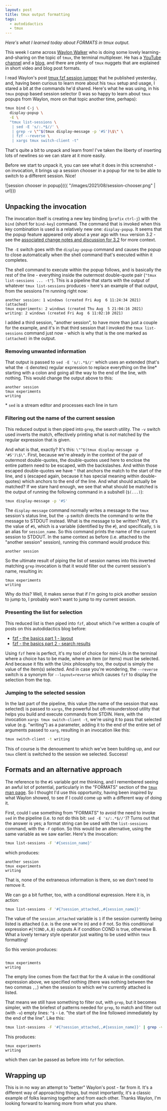 ```yaml
---
layout: post
title: tmux output formatting
tags:
  - autodidactics
  - tmux
---
```


_Here's what I learned today about FORMATS in tmux output._

This week I came across [Waylon Walker](https://twitter.com/_WaylonWalker) who is doing some lovely learning-and-sharing on the topic of `tmux`, the terminal multiplexer. He has a [YouTube channel](https://www.youtube.com/user/quadmx08) and a [blog](https://waylonwalker.com), and there are plenty of `tmux` nuggets that are explained in short video and blog post formats.

I read Waylon's post [tmux fzf session jumper](https://waylonwalker.com/tmux-fzf-session-jump/) that he published yesterday, and, having been curious to learn more about his `tmux` setup and usage, I stared a bit at the commands he'd shared. Here's what he was using, in his `tmux` popup based session selector (I was so happy to learn about `tmux` popups from Waylon, more on that topic another time, perhaps):

```bash
tmux bind C-j \
  display-popup \
  -E \
  "tmux list-sessions \
   | sed -E 's/:.*$//' \
   | grep -v \"^$(tmux display-message -p '#S')\$\" \
   | fzf --reverse \
   | xargs tmux switch-client -t"
```

That's quite a bit to unpack and learn from! I've taken the liberty of inserting lots of newlines so we can stare at it more easily.

Before we start to unpack it, you can see what it does in this screenshot - on invocation, it brings up a session chooser in a popup for me to be able to switch to a different session. Nice!

![session chooser in popup]({{ "/images/2021/08/session-chooser.png" | url}})

## Unpacking the invocation

The invocation itself is creating a new key binding (`prefix` `ctrl-j`) with the `bind` (short for `bind-key`) command. The command that is invoked when this key combination is used is a relatively new one: `display-popup`. It seems that the popup feature appeared only about a year ago with `tmux` version 3.2 - see the [associated change notes and discussion for 3.2](https://github.com/tmux/tmux/issues/2645) for more context.

The `-E` switch goes with the `display-popup` command and causes the popup to close automatically when the shell command that's executed within it completes.

The shell command to execute within the popup follows, and is basically the rest of the line - everything inside the outermost double-quote pair (`"tmux list-sessions ... -t"`). This is a pipeline that starts with the output of whatever `tmux list-sessions` produces - here's an example of that output, from the sessions I'm running right now:

```
another session: 1 windows (created Fri Aug  6 11:24:34 2021) (attached)
tmux experiments: 2 windows (created Thu Aug  5 21:04:16 2021)
writing: 2 windows (created Fri Aug  6 11:02:10 2021)
```

I added a third session, "another session", to have more than just a couple for the example, and it's in that third session that I invoked the `tmux list-sessions` command just now - which is why that is the one marked as `(attached)` in the output.

### Removing unwanted information

That output is passed to `sed -E 's/:.*$//'` which uses an extended (that's what the `-E` denotes) regular expression to replace everything on the line\* starting with a colon and going all the way to the end of the line, with nothing. This would change the output above to this:

```
another session
tmux experiments
writing
```

\* `sed` is a stream editor and processes each line in turn

### Filtering out the name of the current session

This reduced output is then piped into `grep`, the search utility. The `-v` switch used inverts the match, effectively printing what is _not_ matched by the regular expression that is given.

And what is that, exactly? It's this: `\"^$(tmux display-message -p '#S')\$\"`. First, because we're already in the context of the pair of outermost double-quotes, the double-quotes used here to enclose the entire pattern need to be escaped, with the backslashes. And within those escaped double-quotes we have `^` that anchors the match to the start of the line, and `$` (escaped again, because it has special meaning within double-quotes) which anchors to the end of the line. And what should actually be matched? If we stare hard enough, we see that what should be matched is the output of running the following command in a subshell (`$(...)`):

```bash
tmux display-message -p '#S'
```

The `display-message` command normally writes a message to the `tmux` session's status line, but the `-p` switch directs the command to write the message to STDOUT instead. What is the message to be written? Well, it's the value of `#S`, which is a variable (identified by the `#`), and specifically, `S` is an alias for `session_name`. So this command prints the name of the current session to STDOUT. In the same context as before (i.e. attached to the "another session" session), running this command would produce this:

```
another session
```

So the ultimate result of piping the list of session names into this inverted matching `grep` invocation is that it would filter out the current session's name, resulting in:

```
tmux experiments
writing
```

Why do this? Well, it makes sense that if I'm going to pick another session to jump to, I probably won't want to jump to my current session.

### Presenting the list for selection

This reduced list is then piped into `fzf`, about which I've written a couple of posts on this autodidactics blog before:

* [fzf - the basics part 1 - layout](https://qmacro.org/autodidactics/2021/02/02/fzf-the-basics-1-layout/)
* [fzf - the basics part 2 - search results](https://qmacro.org/autodidactics/2021/02/07/fzf-the-basics-2-search-results/)

Using `fzf` here is perfect, it's my tool of choice for mini-UIs in the terminal where a choice has to be made, where an item (or items) must be selected. And because it fits with the Unix philosophy too, the output is simply the value of the item(s) selected. And in case you're wondering, the `--reverse` switch is a synonym for `--layout=reverse` which causes `fzf` to display the selection from the top.

### Jumping to the selected session

In the last part of the pipeline, this value (the name of the session that was selected) is passed to `xargs`, the powerful but oft-misunderstood utility that helps you build and execute commands from STDIN. Here, with the invocation `xargs tmux switch-client -t`, we're using it to pass that selected value (e.g. "writing") as a parameter, adding it to the end of the entire set of arguments passed to `xarg`, resulting in an invocation like this:

```bash
tmux switch-client -t writing
```

This of course is the denouement to which we've been building up, and our `tmux` client is switched to the session we selected. Success!

## Formats and an alternative approach

The reference to the `#S` variable got me thinking, and I remembered seeing an awful lot of potential, particularly in the "FORMATS" section of the [`tmux` man page](https://man7.org/linux/man-pages/man1/tmux.1.html). So I thought I'd use this opportunity, having been inspired by what Waylon showed, to see if I could come up with a different way of doing it.

First, could I use something from "FORMATS" to avoid the need to invoke `sed` in the pipeline (i.e. to not do this bit: `sed -E 's/:.*$//'`)? Turns out that the answer is yes; a format string can be used with the `list-sessions` command, with the `-F` option. So this would be an alternative, using the same variable as we saw earlier. Here's the invocation:

```bash
tmux list-sessions -F '#{session_name}'
```

which produces:

```
another session
tmux experiments
writing
```

That is, none of the extraneous information is there, so we don't need to remove it.

We can go a bit further, too, with a conditional expression. Here it is, in action:

```bash
tmux list-sessions -F '#{?session_attached,,#{session_name}}'
```

The value of the `session_attached` variable is `1` if the session currently being listed is attached (i.e. is the one we're in) and `0` if not. So this conditional expression `#{?COND,A,B}` outputs A if condition COND is true, otherwise B. What a lovely ternary style operator just waiting to be used within `tmux` formatting!

So this version produces:

```

tmux experiments
writing
```

The empty line comes from the fact that for the A value in the conditional expression above, we specified nothing (there was nothing between the two commas `,,`) when the session to which we're currently attached is listed.

That means we still have something to filter out, with `grep`, but it becomes simpler, with the briefest of patterns needed for `grep`, to match and filter out (with `-v`) empty lines: `^$` - i.e. "the start of the line followed immediately by the end of the line". Like this:

```bash
tmux list-sessions -F '#{?session_attached,,#{session_name}}' | grep -v '^$'
```

This produces:

```
tmux experiments
writing
```

which then can be passed as before into `fzf` for selection.

## Wrapping up

This is in no way an attempt to "better" Waylon's post - far from it. It's a different way of approaching things, but most importantly, it's a classic example of folks learning together and from each other. Thanks Waylon, I'm looking forward to learning more from what you share.
